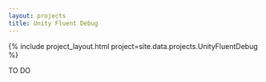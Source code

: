 ```yaml
---
layout: projects
title: Unity Fluent Debug
---
```


{% include project_layout.html project=site.data.projects.UnityFluentDebug %}

TO DO
